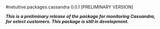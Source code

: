 #netuitive.packages.cassandra 0.0.1 [PRELIMINARY VERSION]

_**This is a preliminary release of the package for monitoring Cassandra, for select customers. This package is still in development.**_

